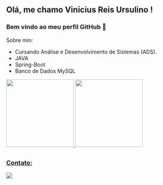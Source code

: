 ## Olá, me chamo Vinicius Reis Ursulino ! 
### Bem vindo ao meu perfil GitHub 👋

Sobre min:

- Cursando Análise e Desenvolvimento de Sistemas (ADS).
- JAVA
- Spring-Boot
- Banco de Dados MySQL




<div>
<a href="https://github.com/Vinny-Reis">
<img height="180em" src="https://github-readme-stats.vercel.app/api/top-langs/?username=Vinny-Reis&layout=compact&langs_count=7&theme=github_dark"/>
<img height="180em" src="https://github-readme-stats.vercel.app/api?username=Vinny-Reis&show_icons=true&theme=dracula&include_all_commits=true&count_private=true"/>
</div>

  ##
  
### Contato:
  
  <div>
  <a href="https://www.linkedin.com/in/vinicius-reis-ursulino-1b59b523b/" target="_blank"><img src="https://img.shields.io/badge/-LinkedIn-%230077B5?style=for-the-badge&logo=linkedin&logoColor=white" target="_blank"></a>
  </div>

